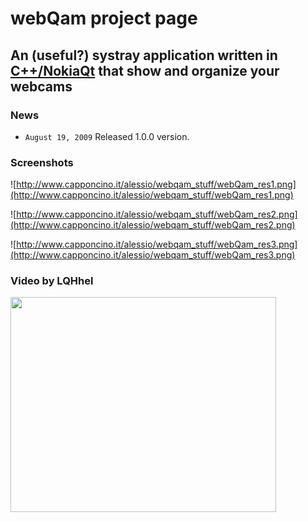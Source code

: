 # webQam project page #
## An (useful?) systray application written in [C++/NokiaQt](http://qt.nokia.com/) that show and organize your webcams ##

### News ###
  * `August 19, 2009` Released 1.0.0 version.

### Screenshots ###

![http://www.capponcino.it/alessio/webqam_stuff/webQam_res1.png](http://www.capponcino.it/alessio/webqam_stuff/webQam_res1.png)

![http://www.capponcino.it/alessio/webqam_stuff/webQam_res2.png](http://www.capponcino.it/alessio/webqam_stuff/webQam_res2.png)

![http://www.capponcino.it/alessio/webqam_stuff/webQam_res3.png](http://www.capponcino.it/alessio/webqam_stuff/webQam_res3.png)

### Video by LQHhel ###
<a href='http://www.youtube.com/watch?feature=player_embedded&v=FqfaRHE6v24' target='_blank'><img src='http://img.youtube.com/vi/FqfaRHE6v24/0.jpg' width='425' height=344 /></a>